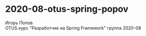 # 2020-08-otus-spring-popov  
Игорь Попов  
OTUS курс "Разработчик на Spring Framework" группа 2020-08  
